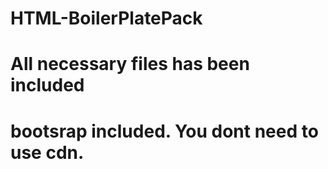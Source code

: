 # HTML-BoilerPlatePack
# All necessary files has been included
# bootsrap included. You dont need to use cdn.
